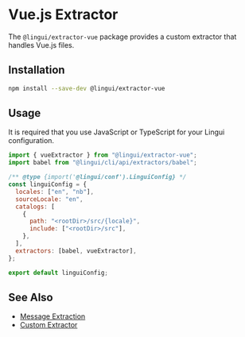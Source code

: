 # Vue.js Extractor

The `@lingui/extractor-vue` package provides a custom extractor that handles Vue.js files.

## Installation

```bash npm2yarn
npm install --save-dev @lingui/extractor-vue
```

## Usage

It is required that you use JavaScript or TypeScript for your Lingui configuration.

```js title="lingui.config.{js,ts}"
import { vueExtractor } from "@lingui/extractor-vue";
import babel from "@lingui/cli/api/extractors/babel";

/** @type {import('@lingui/conf').LinguiConfig} */
const linguiConfig = {
  locales: ["en", "nb"],
  sourceLocale: "en",
  catalogs: [
    {
      path: "<rootDir>/src/{locale}",
      include: ["<rootDir>/src"],
    },
  ],
  extractors: [babel, vueExtractor],
};

export default linguiConfig;
```

## See Also

- [Message Extraction](/docs/guides/message-extraction.md)
- [Custom Extractor](/docs/guides/custom-extractor.md)

